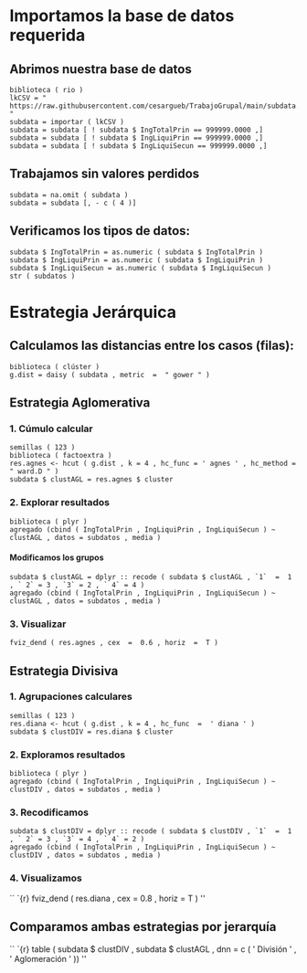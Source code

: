 #  Importamos la base de datos requerida

##  Abrimos nuestra base de datos

```{r}
biblioteca ( rio )
lkCSV = " https://raw.githubusercontent.com/cesargueb/TrabajoGrupal/main/subdata.csv "
subdata = importar ( lkCSV )
subdata = subdata [ ! subdata $ IngTotalPrin == 999999.0000 ,]
subdata = subdata [ ! subdata $ IngLiquiPrin == 999999.0000 ,]
subdata = subdata [ ! subdata $ IngLiquiSecun == 999999.0000 ,]
```

##  Trabajamos sin valores perdidos

```{r}
subdata = na.omit ( subdata )
subdata = subdata [, - c ( 4 )]
```

##  Verificamos los tipos de datos:

```{r}
subdata $ IngTotalPrin = as.numeric ( subdata $ IngTotalPrin )
subdata $ IngLiquiPrin = as.numeric ( subdata $ IngLiquiPrin )
subdata $ IngLiquiSecun = as.numeric ( subdata $ IngLiquiSecun )
str ( subdatos )
```

#  Estrategia Jerárquica

##  Calculamos las distancias entre los casos (filas):

```{r}
biblioteca ( clúster )
g.dist = daisy ( subdata , metric  =  " gower " )
```

##  Estrategia Aglomerativa

###  1. Cúmulo calcular

```{r}
semillas ( 123 )
biblioteca ( factoextra )
res.agnes <- hcut ( g.dist , k = 4 , hc_func = ' agnes ' , hc_method = " ward.D " )
subdata $ clustAGL = res.agnes $ cluster
```

###  2. Explorar resultados

```{r}
biblioteca ( plyr )
agregado (cbind ( IngTotalPrin , IngLiquiPrin , IngLiquiSecun ) ~ clustAGL , datos = subdatos , media )
```


####  Modificamos los grupos

```{r}
subdata $ clustAGL = dplyr :: recode ( subdata $ clustAGL , `1`  =  1 , ` 2` = 3 , `3` = 2 , ` 4` = 4 )
agregado (cbind ( IngTotalPrin , IngLiquiPrin , IngLiquiSecun ) ~ clustAGL , datos = subdatos , media )
```


###  3. Visualizar

```{r}
fviz_dend ( res.agnes , cex  =  0.6 , horiz  =  T )
```

##  Estrategia Divisiva

###  1. Agrupaciones calculares

```{r}
semillas ( 123 )
res.diana <- hcut ( g.dist , k = 4 , hc_func  =  ' diana ' )
subdata $ clustDIV = res.diana $ cluster
```

###  2. Exploramos resultados

```{r}
biblioteca ( plyr )
agregado (cbind ( IngTotalPrin , IngLiquiPrin , IngLiquiSecun ) ~ clustDIV , datos = subdatos , media )
```

###  3. Recodificamos

```{r}
subdata $ clustDIV = dplyr :: recode ( subdata $ clustDIV , `1`  =  1 , ` 2` = 3 , `3` = 4 , ` 4` = 2 )
agregado (cbind ( IngTotalPrin , IngLiquiPrin , IngLiquiSecun ) ~ clustDIV , datos = subdatos , media )
```


###  4. Visualizamos

`` `{r}
fviz_dend ( res.diana , cex  =  0.8 , horiz  =  T )
''



##  Comparamos ambas estrategias por jerarquía

`` `{r}
table ( subdata $ clustDIV , subdata $ clustAGL , dnn  = c ( ' División ' , ' Aglomeración ' ))
''
